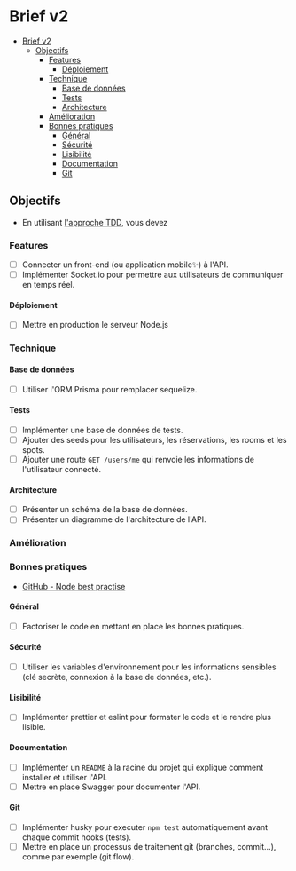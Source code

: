 # Brief v2

- [Brief v2](#brief-v2)
  - [Objectifs](#objectifs)
    - [Features](#features)
      - [Déploiement](#déploiement)
    - [Technique](#technique)
      - [Base de données](#base-de-données)
      - [Tests](#tests)
      - [Architecture](#architecture)
    - [Amélioration](#amélioration)
    - [Bonnes pratiques](#bonnes-pratiques)
      - [Général](#général)
      - [Sécurité](#sécurité)
      - [Lisibilité](#lisibilité)
      - [Documentation](#documentation)
      - [Git](#git)

## Objectifs

- En utilisant [l'approche TDD](https://www.youtube.com/watch?v=WbAeTGTmRcA), vous devez

### Features

- [ ] Connecter un front-end (ou application mobile✨) à l'API.
- [ ] Implémenter Socket.io pour permettre aux utilisateurs de communiquer en temps réel.

#### Déploiement

- [ ] Mettre en production le serveur Node.js

### Technique

#### Base de données

- [ ] Utiliser l'ORM Prisma pour remplacer sequelize.

#### Tests

- [ ] Implémenter une base de données de tests.
- [ ] Ajouter des seeds pour les utilisateurs, les réservations, les rooms et les spots.
- [ ] Ajouter une route `GET /users/me` qui renvoie les informations de l'utilisateur connecté.

#### Architecture

- [ ] Présenter un schéma de la base de données.
- [ ] Présenter un diagramme de l'architecture de l'API.

### Amélioration

### Bonnes pratiques

- [GitHub - Node best practise](https://github.com/goldbergyoni/nodebestpractices)

#### Général

- [ ] Factoriser le code en mettant en place les bonnes pratiques.

#### Sécurité

- [ ] Utiliser les variables d'environnement pour les informations sensibles (clé secrète, connexion à la base de données, etc.).

#### Lisibilité

- [ ] Implémenter prettier et eslint pour formater le code et le rendre plus lisible.

#### Documentation

- [ ] Implémenter un `README` à la racine du projet qui explique comment installer et utiliser l'API.
- [ ] Mettre en place Swagger pour documenter l'API.

#### Git

- [ ] Implémenter husky pour executer `npm test` automatiquement avant chaque commit hooks (tests).
- [ ] Mettre en place un processus de traitement git (branches, commit...), comme par exemple (git flow).
